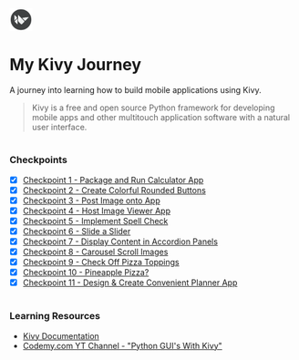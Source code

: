 <img src="images/Kivy_logo.png" width="40" height="40"> <br/>
# My Kivy Journey 
A journey into learning how to build mobile applications using Kivy.
<br/>
> Kivy is a free and open source Python framework for developing mobile apps and other multitouch application software with a natural user interface.
#
### Checkpoints
- [x] [Checkpoint 1 - Package and Run Calculator App](https://github.com/angelptli/my_kivy_journey/tree/master/exercises/01_calc)
- [x] [Checkpoint 2 - Create Colorful Rounded Buttons](https://github.com/angelptli/my_kivy_journey/tree/master/exercises/02_color_round_buttons)
- [x] [Checkpoint 3 - Post Image onto App](https://github.com/angelptli/my_kivy_journey/tree/master/exercises/03_upload_image)
- [x] [Checkpoint 4 - Host Image Viewer App](https://github.com/angelptli/my_kivy_journey/tree/master/exercises/04_image_view)
- [x] [Checkpoint 5 - Implement Spell Check](https://github.com/angelptli/my_kivy_journey/tree/master/exercises/05_spell_check)
- [x] [Checkpoint 6 - Slide a Slider](https://github.com/angelptli/my_kivy_journey/tree/master/exercises/06_slider)
- [x] [Checkpoint 7 - Display Content in Accordion Panels](https://github.com/angelptli/my_kivy_journey/tree/master/exercises/07_accordion)
- [x] [Checkpoint 8 - Carousel Scroll Images](https://github.com/angelptli/my_kivy_journey/tree/master/exercises/08_carousel)
- [x] [Checkpoint 9 - Check Off Pizza Toppings](https://github.com/angelptli/my_kivy_journey/tree/master/exercises/09_check_box)
- [x] [Checkpoint 10 - Pineapple Pizza?](https://github.com/angelptli/my_kivy_journey/tree/master/exercises/10_radio_button)
- [x] [Checkpoint 11 - Design & Create Convenient Planner App](https://github.com/angelptli/my_kivy_journey/tree/master/exercises/11_window_popup_markup)

#
### Learning Resources
- [Kivy Documentation](https://kivy.org/doc/stable/)
- [Codemy.com YT Channel - "Python GUI's With Kivy"](https://youtube.com/playlist?list=PLCC34OHNcOtpz7PJQ7Tv7hqFBP_xDDjqg)
